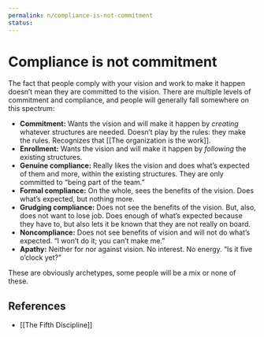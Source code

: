 ```yaml
---
permalink: n/compliance-is-not-commitment
status: 
---
```

# Compliance is not commitment

The fact that people comply with your vision and work to make it happen doesn’t mean they are committed to the vision. There are multiple levels of commitment and compliance, and people will generally fall somewhere on this spectrum:

- **Commitment:** Wants the vision and will make it happen by _creating_ whatever structures are needed. Doesn’t play by the rules: they make the rules. Recognizes that [[The organization is the work]].
- **Enrollment:** Wants the vision and will make it happen by _following_ the existing structures.
- **Genuine compliance:** Really likes the vision and does what’s expected of them and more, within the existing structures. They are only committed to “being part of the team.”
- **Formal compliance:** On the whole, sees the benefits of the vision. Does what’s expected, but nothing more.
- **Grudging compliance:** Does not see the benefits of the vision. But, also, does not want to lose job. Does enough of what’s expected because they have to, but also lets it be known that they are not really on board.
- **Noncompliance:** Does not see benefits of vision and will not do what’s expected. “I won’t do it; you can’t make me.”
- **Apathy:** Neither for nor against vision. No interest. No energy. “Is it five o’clock yet?”

These are obviously archetypes, some people will be a mix or none of these.

## References

- [[The Fifth Discipline]]
